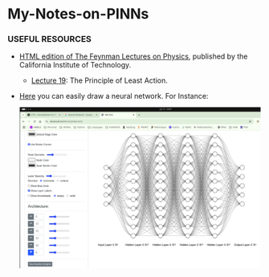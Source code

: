 # My-Notes-on-PINNs


### USEFUL RESOURCES

* [HTML edition of The Feynman Lectures on Physics](https://www.feynmanlectures.caltech.edu/), published by the California Institute of Technology.
  * [Lecture 19](https://www.feynmanlectures.caltech.edu/II_19.html): The Principle of Least Action.     

* [Here](https://alexlenail.me/NN-SVG/index.html) you can easily draw a neural network. For Instance:

   ![Images/NN_drawing.png](Images/NN_drawing.png)

